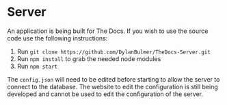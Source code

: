 # Server

An application is being built for The Docs. If you wish to use the source code use the following instructions:

1. Run `git clone https://github.com/DylanBulmer/TheDocs-Server.git`
2. Run `npm install` to grab the needed node modules
3. Run `npm start`

The `config.json` will need to be edited before starting to allow the server to connect to the database.
The website to edit the configuration is still being developed and cannot be used to edit the configuration of the server.